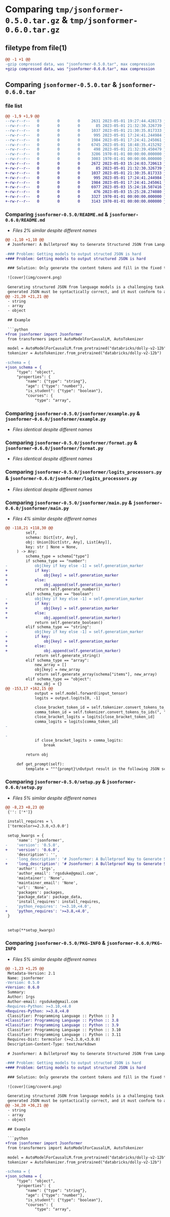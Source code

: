 # Comparing `tmp/jsonformer-0.5.0.tar.gz` & `tmp/jsonformer-0.6.0.tar.gz`

## filetype from file(1)

```diff
@@ -1 +1 @@
-gzip compressed data, was "jsonformer-0.5.0.tar", max compression
+gzip compressed data, was "jsonformer-0.6.0.tar", max compression
```

## Comparing `jsonformer-0.5.0.tar` & `jsonformer-0.6.0.tar`

### file list

```diff
@@ -1,9 +1,9 @@
--rw-r--r--   0        0        0     2631 2023-05-01 19:27:44.428173 jsonformer-0.5.0/README.md
--rw-r--r--   0        0        0       85 2023-05-01 21:32:30.326739 jsonformer-0.5.0/jsonformer/__init__.py
--rw-r--r--   0        0        0     1037 2023-05-01 21:30:35.817333 jsonformer-0.5.0/jsonformer/example.py
--rw-r--r--   0        0        0      995 2023-05-01 17:24:41.244984 jsonformer-0.5.0/jsonformer/format.py
--rw-r--r--   0        0        0     1984 2023-05-01 17:24:41.245061 jsonformer-0.5.0/jsonformer/logits_processors.py
--rw-r--r--   0        0        0     6745 2023-05-01 18:48:35.415292 jsonformer-0.5.0/jsonformer/main.py
--rw-r--r--   0        0        0      498 2023-05-01 21:32:39.450479 jsonformer-0.5.0/pyproject.toml
--rw-r--r--   0        0        0     3286 1970-01-01 00:00:00.000000 jsonformer-0.5.0/setup.py
--rw-r--r--   0        0        0     3003 1970-01-01 00:00:00.000000 jsonformer-0.5.0/PKG-INFO
+-rw-r--r--   0        0        0     2672 2023-05-03 15:24:03.720613 jsonformer-0.6.0/README.md
+-rw-r--r--   0        0        0       85 2023-05-01 21:32:30.326739 jsonformer-0.6.0/jsonformer/__init__.py
+-rw-r--r--   0        0        0     1037 2023-05-01 21:30:35.817333 jsonformer-0.6.0/jsonformer/example.py
+-rw-r--r--   0        0        0      995 2023-05-01 17:24:41.244984 jsonformer-0.6.0/jsonformer/format.py
+-rw-r--r--   0        0        0     1984 2023-05-01 17:24:41.245061 jsonformer-0.6.0/jsonformer/logits_processors.py
+-rw-r--r--   0        0        0     6977 2023-05-03 15:24:18.507416 jsonformer-0.6.0/jsonformer/main.py
+-rw-r--r--   0        0        0      476 2023-05-03 15:25:28.274080 jsonformer-0.6.0/pyproject.toml
+-rw-r--r--   0        0        0     3327 1970-01-01 00:00:00.000000 jsonformer-0.6.0/setup.py
+-rw-r--r--   0        0        0     3143 1970-01-01 00:00:00.000000 jsonformer-0.6.0/PKG-INFO
```

### Comparing `jsonformer-0.5.0/README.md` & `jsonformer-0.6.0/README.md`

 * *Files 2% similar despite different names*

```diff
@@ -1,10 +1,10 @@
 # Jsonformer: A Bulletproof Way to Generate Structured JSON from Language Models.
 
-### Problem: Getting models to output structed JSON is hard
+### Problem: Getting models to output structured JSON is hard
 
 ### Solution: Only generate the content tokens and fill in the fixed tokens
 
 ![cover](img/cover4.png)
 
 Generating structured JSON from language models is a challenging task. The
 generated JSON must be syntactically correct, and it must conform to a schema
@@ -21,20 +21,21 @@
 - string
 - array
 - object
 
 ## Example
 
 ```python
+from jsonformer import Jsonformer
 from transformers import AutoModelForCausalLM, AutoTokenizer
 
 model = AutoModelForCausalLM.from_pretrained("databricks/dolly-v2-12b")
 tokenizer = AutoTokenizer.from_pretrained("databricks/dolly-v2-12b")
 
-schema = {
+json_schema = {
     "type": "object",
     "properties": {
         "name": {"type": "string"},
         "age": {"type": "number"},
         "is_student": {"type": "boolean"},
         "courses": {
             "type": "array",
```

### Comparing `jsonformer-0.5.0/jsonformer/example.py` & `jsonformer-0.6.0/jsonformer/example.py`

 * *Files identical despite different names*

### Comparing `jsonformer-0.5.0/jsonformer/format.py` & `jsonformer-0.6.0/jsonformer/format.py`

 * *Files identical despite different names*

### Comparing `jsonformer-0.5.0/jsonformer/logits_processors.py` & `jsonformer-0.6.0/jsonformer/logits_processors.py`

 * *Files identical despite different names*

### Comparing `jsonformer-0.5.0/jsonformer/main.py` & `jsonformer-0.6.0/jsonformer/main.py`

 * *Files 4% similar despite different names*

```diff
@@ -118,21 +118,30 @@
         self,
         schema: Dict[str, Any],
         obj: Union[Dict[str, Any], List[Any]],
         key: str | None = None,
     ) -> Any:
         schema_type = schema["type"]
         if schema_type == "number":
-            obj[key if key else -1] = self.generation_marker
+            if key:
+                obj[key] = self.generation_marker
+            else:
+                obj.append(self.generation_marker)
             return self.generate_number()
         elif schema_type == "boolean":
-            obj[key if key else -1] = self.generation_marker
+            if key:
+                obj[key] = self.generation_marker
+            else:
+                obj.append(self.generation_marker)
             return self.generate_boolean()
         elif schema_type == "string":
-            obj[key if key else -1] = self.generation_marker
+            if key:
+                obj[key] = self.generation_marker
+            else:
+                obj.append(self.generation_marker)
             return self.generate_string()
         elif schema_type == "array":
             new_array = []
             obj[key] = new_array
             return self.generate_array(schema["items"], new_array)
         elif schema_type == "object":
             new_obj = {}
@@ -153,17 +162,15 @@
             output = self.model.forward(input_tensor)
             logits = output.logits[0, -1]
 
             close_bracket_token_id = self.tokenizer.convert_tokens_to_ids("]")
             comma_token_id = self.tokenizer.convert_tokens_to_ids(", ")
             close_bracket_logits = logits[close_bracket_token_id]
             comma_logits = logits[comma_token_id]
-
         
-
             if close_bracket_logits > comma_logits:
                 break
 
         return obj
 
     def get_prompt(self):
         template = """{prompt}\nOutput result in the following JSON schema format:\n{schema}\nResult: {progress}"""
```

### Comparing `jsonformer-0.5.0/setup.py` & `jsonformer-0.6.0/setup.py`

 * *Files 5% similar despite different names*

```diff
@@ -8,23 +8,23 @@
 {'': ['*']}
 
 install_requires = \
 ['termcolor>=2.3.0,<3.0.0']
 
 setup_kwargs = {
     'name': 'jsonformer',
-    'version': '0.5.0',
+    'version': '0.6.0',
     'description': '',
-    'long_description': '# Jsonformer: A Bulletproof Way to Generate Structured JSON from Language Models.\n\n### Problem: Getting models to output structed JSON is hard\n\n### Solution: Only generate the content tokens and fill in the fixed tokens\n\n![cover](img/cover4.png)\n\nGenerating structured JSON from language models is a challenging task. The\ngenerated JSON must be syntactically correct, and it must conform to a schema\nthat specifies the structure of the JSON.\n\nCurrent approaches to this problem are brittle and error-prone. They rely on prompt engineering, fine-tuning, and post-processing, but they still fail to generate syntactically correct JSON in many cases.\n\nJsonformer is a new approach to this problem. In structured data, many tokens are fixed and predictable. Jsonformer is a wrapper around HuggingFace models that fills in the fixed tokens during the generation process, and only delegates the generation of content tokens to the language model. This makes it more efficient and bulletproof than existing approaches.\n\nThis currently supports a subset of JSON Schema. Below is a list of the supported schema types:\n\n- number\n- boolean\n- string\n- array\n- object\n\n## Example\n\n```python\nfrom transformers import AutoModelForCausalLM, AutoTokenizer\n\nmodel = AutoModelForCausalLM.from_pretrained("databricks/dolly-v2-12b")\ntokenizer = AutoTokenizer.from_pretrained("databricks/dolly-v2-12b")\n\nschema = {\n    "type": "object",\n    "properties": {\n        "name": {"type": "string"},\n        "age": {"type": "number"},\n        "is_student": {"type": "boolean"},\n        "courses": {\n            "type": "array",\n            "items": {"type": "string"}\n        }\n    }\n}\n\nprompt = "Generate a person\'s information based on the following schema:"\njsonformer = Jsonformer(model, tokenizer, json_schema, prompt)\ngenerated_data = jsonformer()\n\nprint(generated_data)\n```\n\n## Features\n\n- Bulletproof JSON generation: Jsonformer ensures that the generated JSON is always syntactically correct and conforms to the specified schema.\n- Efficiency: By generating only the content tokens and filling in the fixed tokens, Jsonformer is more efficient than generating a full JSON string and parsing it.\n- Flexible and extendable: Jsonformer is built on top of the HuggingFace transformers library, making it compatible with any model that supports the HuggingFace interface.\n\n## Installation\n\n```bash\npip install jsonformer\n```\n\n## License\n\nJsonformer is released under the MIT License. You are free to use, modify, and distribute this software for any purpose, commercial or non-commercial, as long as the original copyright and license notice are included.\n',
+    'long_description': '# Jsonformer: A Bulletproof Way to Generate Structured JSON from Language Models.\n\n### Problem: Getting models to output structured JSON is hard\n\n### Solution: Only generate the content tokens and fill in the fixed tokens\n\n![cover](img/cover4.png)\n\nGenerating structured JSON from language models is a challenging task. The\ngenerated JSON must be syntactically correct, and it must conform to a schema\nthat specifies the structure of the JSON.\n\nCurrent approaches to this problem are brittle and error-prone. They rely on prompt engineering, fine-tuning, and post-processing, but they still fail to generate syntactically correct JSON in many cases.\n\nJsonformer is a new approach to this problem. In structured data, many tokens are fixed and predictable. Jsonformer is a wrapper around HuggingFace models that fills in the fixed tokens during the generation process, and only delegates the generation of content tokens to the language model. This makes it more efficient and bulletproof than existing approaches.\n\nThis currently supports a subset of JSON Schema. Below is a list of the supported schema types:\n\n- number\n- boolean\n- string\n- array\n- object\n\n## Example\n\n```python\nfrom jsonformer import Jsonformer\nfrom transformers import AutoModelForCausalLM, AutoTokenizer\n\nmodel = AutoModelForCausalLM.from_pretrained("databricks/dolly-v2-12b")\ntokenizer = AutoTokenizer.from_pretrained("databricks/dolly-v2-12b")\n\njson_schema = {\n    "type": "object",\n    "properties": {\n        "name": {"type": "string"},\n        "age": {"type": "number"},\n        "is_student": {"type": "boolean"},\n        "courses": {\n            "type": "array",\n            "items": {"type": "string"}\n        }\n    }\n}\n\nprompt = "Generate a person\'s information based on the following schema:"\njsonformer = Jsonformer(model, tokenizer, json_schema, prompt)\ngenerated_data = jsonformer()\n\nprint(generated_data)\n```\n\n## Features\n\n- Bulletproof JSON generation: Jsonformer ensures that the generated JSON is always syntactically correct and conforms to the specified schema.\n- Efficiency: By generating only the content tokens and filling in the fixed tokens, Jsonformer is more efficient than generating a full JSON string and parsing it.\n- Flexible and extendable: Jsonformer is built on top of the HuggingFace transformers library, making it compatible with any model that supports the HuggingFace interface.\n\n## Installation\n\n```bash\npip install jsonformer\n```\n\n## License\n\nJsonformer is released under the MIT License. You are free to use, modify, and distribute this software for any purpose, commercial or non-commercial, as long as the original copyright and license notice are included.\n',
     'author': '1rgs',
     'author_email': 'rgsduke@gmail.com',
     'maintainer': 'None',
     'maintainer_email': 'None',
     'url': 'None',
     'packages': packages,
     'package_data': package_data,
     'install_requires': install_requires,
-    'python_requires': '>=3.10,<4.0',
+    'python_requires': '>=3.8,<4.0',
 }
 
 
 setup(**setup_kwargs)
```

### Comparing `jsonformer-0.5.0/PKG-INFO` & `jsonformer-0.6.0/PKG-INFO`

 * *Files 5% similar despite different names*

```diff
@@ -1,23 +1,25 @@
 Metadata-Version: 2.1
 Name: jsonformer
-Version: 0.5.0
+Version: 0.6.0
 Summary: 
 Author: 1rgs
 Author-email: rgsduke@gmail.com
-Requires-Python: >=3.10,<4.0
+Requires-Python: >=3.8,<4.0
 Classifier: Programming Language :: Python :: 3
+Classifier: Programming Language :: Python :: 3.8
+Classifier: Programming Language :: Python :: 3.9
 Classifier: Programming Language :: Python :: 3.10
 Classifier: Programming Language :: Python :: 3.11
 Requires-Dist: termcolor (>=2.3.0,<3.0.0)
 Description-Content-Type: text/markdown
 
 # Jsonformer: A Bulletproof Way to Generate Structured JSON from Language Models.
 
-### Problem: Getting models to output structed JSON is hard
+### Problem: Getting models to output structured JSON is hard
 
 ### Solution: Only generate the content tokens and fill in the fixed tokens
 
 ![cover](img/cover4.png)
 
 Generating structured JSON from language models is a challenging task. The
 generated JSON must be syntactically correct, and it must conform to a schema
@@ -34,20 +36,21 @@
 - string
 - array
 - object
 
 ## Example
 
 ```python
+from jsonformer import Jsonformer
 from transformers import AutoModelForCausalLM, AutoTokenizer
 
 model = AutoModelForCausalLM.from_pretrained("databricks/dolly-v2-12b")
 tokenizer = AutoTokenizer.from_pretrained("databricks/dolly-v2-12b")
 
-schema = {
+json_schema = {
     "type": "object",
     "properties": {
         "name": {"type": "string"},
         "age": {"type": "number"},
         "is_student": {"type": "boolean"},
         "courses": {
             "type": "array",
```

